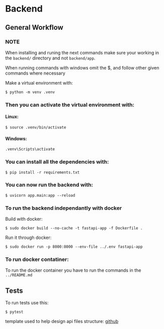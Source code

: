 # Backend

## General Workflow

### NOTE

When installing and runing the next commands make sure your working in the `backend/` directory and not `backend/app`.

When running commands with windows omit the $, and follow other given commands where necessary

Make a virtual environment with:

```console
$ python -m venv .venv
```

### Then you can activate the virtual environment with:

#### Linux:

```console
$ source .venv/bin/activate
```

#### Windows:

```console
.venv\Scripts\activate
```

### You can install all the dependencies with:

```console
$ pip install -r requirements.txt
```

### You can now run the backend with:

```console
$ uvicorn app.main:app --reload
```

### To run the backend independantly with docker

Build with docker:

```console
$ sudo docker build --no-cache -t fastapi-app -f Dockerfile .
```

Run it through docker:

```console
$ sudo docker run -p 8000:8000 --env-file ../.env fastapi-app
```

### To run docker contatiner:

To run the docker container you have to run the commands in the `../README.md`

## Tests

To run tests use this:

```console
$ pytest
```

template used to help design api files structure:
[github](https://github.com/fastapi/full-stack-fastapi-template)
